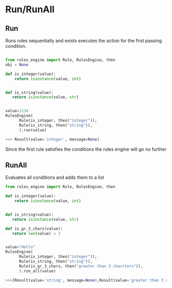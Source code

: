# Run/RunAll

## Run

Runs rules sequentially and exists executes the action for the first passing condition.

```python

from rules_engine import Rule, RulesEngine, then
obj = None

def is_integer(value):
    return isinstance(value, int)


def is_string(value):
   return isinstance(value, str)


value=1234
RulesEngine(
      Rule(is_integer, then("integer")),
      Rule(is_string, then("string")),
      ).run(value)

>>> Result(value='integer', message=None)
```

Since the first rule satisfies the conditions the rules engine will go no further

## RunAll

Evaluates all conditions and adds them to a list

```python
from rules_engine import Rule, RulesEngine, then

def is_integer(value):
    return isinstance(value, int)


def is_string(value):
   return isinstance(value, str)

def is_gr_3_chars(value):
   return len(value) > 3


value="Hello"
RulesEngine(
      Rule(is_integer, then("integer")),
      Rule(is_string, then("string")),
      Rule(is_gr_3_chars, then("greater than 3 charcters")),
      ).run_all(value)

>>>[Result(value='string', message=None),Result(value='greater than 3 charcters', message=None)]

```
